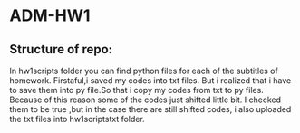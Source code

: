 # ADM-HW1

## Structure of repo:
In hw1scripts folder you can find python files for each of the subtitles of homework. Firstaful,i saved my codes into txt files. But i realized that i have to save them into py file.So that i copy my codes from txt to py files. Because of this reason some of the codes just shifted little bit. I checked them to be true ,but in the case there are still shifted codes, i also uploaded the txt files into hw1scriptstxt folder.
